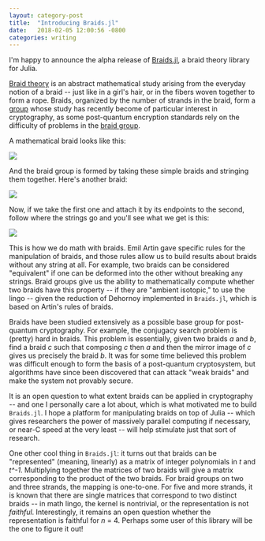 ```yaml
---
layout: category-post
title:  "Introducing Braids.jl"
date:   2018-02-05 12:00:56 -0800
categories: writing
---
```


I'm happy to announce the alpha release of [Braids.jl](https://github.com/jwvictor/Braids.jl), a braid theory library for Julia.

[Braid theory](https://en.wikipedia.org/wiki/Braid_theory) is an abstract mathematical study arising from the everyday notion of a braid -- just like in a girl's hair, or in the fibers woven together to form a rope. Braids, organized by the number of strands in the braid, form a [group](https://en.wikipedia.org/wiki/Group_(mathematics)) whose study has recently become of particular interest in cryptography, as some post-quantum encryption standards rely on the difficulty of problems in the [braid group](https://en.wikipedia.org/wiki/Braid_group).

A mathematical braid looks like this:

![](https://upload.wikimedia.org/wikipedia/commons/3/33/Braid_s3.png)

And the braid group is formed by taking these simple braids and stringing them together. Here's another braid:

![](https://upload.wikimedia.org/wikipedia/commons/3/31/Braid_s2.png)

Now, if we take the first one and attach it by its endpoints to the second, follow where the strings go and you'll see what we get is this:

![](https://upload.wikimedia.org/wikipedia/commons/e/e7/Braid_s3s2.png)

This is how we do math with braids. Emil Artin gave specific rules for the manipulation of braids, and those rules allow us to build results about braids without any string at all. For example, two braids can be considered "equivalent" if one can be deformed into the other without breaking any strings. Braid groups give us the ability to mathematically compute whether two braids have this property -- if they are "ambient isotopic," to use the lingo -- given the reduction of Dehornoy implemented in `Braids.jl`, which is based on Artin's rules of braids. 

Braids have been studied extensively as a possible base group for post-quantum cryptography. For example, the conjugacy search problem is (pretty) hard in braids. This problem is essentially, given two braids _a_ and _b_, find a braid _c_ such that composing _c_ then _a_ and then the mirror image of _c_ gives us precisely the braid _b_. It was for some time believed this problem was difficult enough to form the basis of a post-quantum cryptosystem, but algorithms have since been discovered that can attack "weak braids" and make the system not provably secure. 

It is an open question to what extent braids can be applied in cryptography -- and one I personally care a lot about, which is what motivated me to build `Braids.jl`. I hope a platform for manipulating braids on top of Julia -- which gives researchers the power of massively parallel computing if necessary, or near-C speed at the very least -- will help stimulate just that sort of research.

One other cool thing in `Braids.jl`: it turns out that braids can be "represented" (meaning, linearly) as a matrix of integer polynomials in _t_ and _t^-1_. Multiplying together the matrices of two braids will give a matrix corresponding to the product of the two braids. For braid groups on two and three strands, the mapping is one-to-one. For five and more strands, it is known that there are single matrices that correspond to two distinct braids -- in math lingo, the kernel is nontrivial, or the representation is not _faithful_. Interestingly, it remains an open question whether the representation is faithful for _n_ = 4. Perhaps some user of this library will be the one to figure it out!
